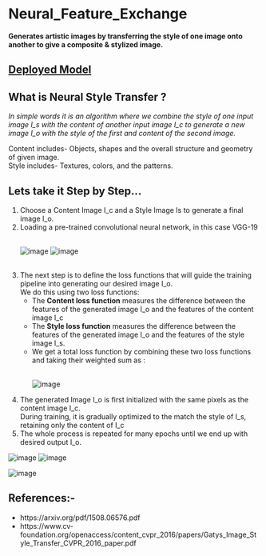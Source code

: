 # Neural_Feature_Exchange
**Generates artistic images by transferring the style of one image onto another to give a composite &amp; stylized image.**

## [Deployed Model](https://anj47-neural-feature-exchange.hf.space/)

## What is Neural Style Transfer ?
_In simple words it is an algorithm where we combine the style of one input image I_s with the content of another input image I_c to generate a new image
I_o with the style of the first and content of the second image._

Content includes- Objects, shapes and the overall structure and geometry of given image.<br>
Style includes- Textures, colors, and the patterns.

## Lets take it Step by Step...
<ol>
<li> Choose a Content Image I_c and a Style Image Is to generate a final image I_o. </li>
<li> Loading a pre-trained convolutional neural network, in this case VGG-19</li><br>
  
  ![image](https://github.com/AnurajBhaskar47/Neural_Feature_exchange/assets/97795939/8abb160c-d543-4cb4-ae38-84348102b31e)
  ![image](https://github.com/AnurajBhaskar47/Neural_Feature_exchange/assets/97795939/adf0ea6b-805a-4d63-923a-3d61aed8b2dc)


 <br>
<li> The next step is to define the loss functions that will guide the training pipeline into generating our desired image I_o. <br> We do this using two loss functions: <br>
<ul>
  <li> The <b>Content loss function</b> measures the difference between the features of the generated image I_o and the features of the content image I_c</li>
  <li> The <b>Style loss function</b> measures the difference between the features of the generated image I_o and the features of the style image I_s. </li>
  <li>We get a total loss function by combining these two loss functions and taking their weighted sum as :</li><br>
  
![image](https://github.com/AnurajBhaskar47/Neural_Feature_exchange/assets/97795939/623eb26d-6ee7-4898-abb4-8f80c619bf5a)
	
</ul>
</li>
<li>The generated Image I_o is first initialized with the same pixels as the content image I_c. <br> During training, it is gradually optimized to the match the style of I_s, retaining only the content of I_c</li>
<li>The whole process is repeated for many epochs until we end up with desired output I_o.</li>
</ol>

 ![image](https://github.com/AnurajBhaskar47/Neural_Feature_exchange/assets/97795939/9c93b7fd-a403-4a83-8b0d-cc1bd3b1e15a) ![image](https://github.com/AnurajBhaskar47/Neural_Feature_exchange/assets/97795939/3c6c5ecd-1c26-42ca-b6ac-e5623518e471)
 
 ![image](https://github.com/AnurajBhaskar47/Neural_Feature_exchange/assets/97795939/4ea612d6-c8e4-4f23-a000-ea9cbc5a1e49)





## References:-
<ul>
  <li>https://arxiv.org/pdf/1508.06576.pdf</li>
  <li>https://www.cv-foundation.org/openaccess/content_cvpr_2016/papers/Gatys_Image_Style_Transfer_CVPR_2016_paper.pdf</li>
</ul>
 




